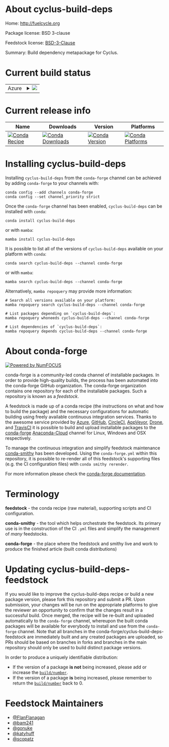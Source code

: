 About cyclus-build-deps
=======================

Home: http://fuelcycle.org

Package license: BSD 3-clause

Feedstock license: [BSD-3-Clause](https://github.com/conda-forge/cyclus-build-deps-feedstock/blob/main/LICENSE.txt)

Summary: Build dependency metapackage for Cyclus.

Current build status
====================


<table>
    
  <tr>
    <td>Azure</td>
    <td>
      <details>
        <summary>
          <a href="https://dev.azure.com/conda-forge/feedstock-builds/_build/latest?definitionId=5372&branchName=main">
            <img src="https://dev.azure.com/conda-forge/feedstock-builds/_apis/build/status/cyclus-build-deps-feedstock?branchName=main">
          </a>
        </summary>
        <table>
          <thead><tr><th>Variant</th><th>Status</th></tr></thead>
          <tbody><tr>
              <td>linux_64_python3.10.____cpython</td>
              <td>
                <a href="https://dev.azure.com/conda-forge/feedstock-builds/_build/latest?definitionId=5372&branchName=main">
                  <img src="https://dev.azure.com/conda-forge/feedstock-builds/_apis/build/status/cyclus-build-deps-feedstock?branchName=main&jobName=linux&configuration=linux%20linux_64_python3.10.____cpython" alt="variant">
                </a>
              </td>
            </tr><tr>
              <td>linux_64_python3.11.____cpython</td>
              <td>
                <a href="https://dev.azure.com/conda-forge/feedstock-builds/_build/latest?definitionId=5372&branchName=main">
                  <img src="https://dev.azure.com/conda-forge/feedstock-builds/_apis/build/status/cyclus-build-deps-feedstock?branchName=main&jobName=linux&configuration=linux%20linux_64_python3.11.____cpython" alt="variant">
                </a>
              </td>
            </tr><tr>
              <td>linux_64_python3.8.____cpython</td>
              <td>
                <a href="https://dev.azure.com/conda-forge/feedstock-builds/_build/latest?definitionId=5372&branchName=main">
                  <img src="https://dev.azure.com/conda-forge/feedstock-builds/_apis/build/status/cyclus-build-deps-feedstock?branchName=main&jobName=linux&configuration=linux%20linux_64_python3.8.____cpython" alt="variant">
                </a>
              </td>
            </tr><tr>
              <td>linux_64_python3.9.____cpython</td>
              <td>
                <a href="https://dev.azure.com/conda-forge/feedstock-builds/_build/latest?definitionId=5372&branchName=main">
                  <img src="https://dev.azure.com/conda-forge/feedstock-builds/_apis/build/status/cyclus-build-deps-feedstock?branchName=main&jobName=linux&configuration=linux%20linux_64_python3.9.____cpython" alt="variant">
                </a>
              </td>
            </tr><tr>
              <td>osx_64_python3.10.____cpython</td>
              <td>
                <a href="https://dev.azure.com/conda-forge/feedstock-builds/_build/latest?definitionId=5372&branchName=main">
                  <img src="https://dev.azure.com/conda-forge/feedstock-builds/_apis/build/status/cyclus-build-deps-feedstock?branchName=main&jobName=osx&configuration=osx%20osx_64_python3.10.____cpython" alt="variant">
                </a>
              </td>
            </tr><tr>
              <td>osx_64_python3.11.____cpython</td>
              <td>
                <a href="https://dev.azure.com/conda-forge/feedstock-builds/_build/latest?definitionId=5372&branchName=main">
                  <img src="https://dev.azure.com/conda-forge/feedstock-builds/_apis/build/status/cyclus-build-deps-feedstock?branchName=main&jobName=osx&configuration=osx%20osx_64_python3.11.____cpython" alt="variant">
                </a>
              </td>
            </tr><tr>
              <td>osx_64_python3.8.____cpython</td>
              <td>
                <a href="https://dev.azure.com/conda-forge/feedstock-builds/_build/latest?definitionId=5372&branchName=main">
                  <img src="https://dev.azure.com/conda-forge/feedstock-builds/_apis/build/status/cyclus-build-deps-feedstock?branchName=main&jobName=osx&configuration=osx%20osx_64_python3.8.____cpython" alt="variant">
                </a>
              </td>
            </tr><tr>
              <td>osx_64_python3.9.____cpython</td>
              <td>
                <a href="https://dev.azure.com/conda-forge/feedstock-builds/_build/latest?definitionId=5372&branchName=main">
                  <img src="https://dev.azure.com/conda-forge/feedstock-builds/_apis/build/status/cyclus-build-deps-feedstock?branchName=main&jobName=osx&configuration=osx%20osx_64_python3.9.____cpython" alt="variant">
                </a>
              </td>
            </tr>
          </tbody>
        </table>
      </details>
    </td>
  </tr>
</table>

Current release info
====================

| Name | Downloads | Version | Platforms |
| --- | --- | --- | --- |
| [![Conda Recipe](https://img.shields.io/badge/recipe-cyclus--build--deps-green.svg)](https://anaconda.org/conda-forge/cyclus-build-deps) | [![Conda Downloads](https://img.shields.io/conda/dn/conda-forge/cyclus-build-deps.svg)](https://anaconda.org/conda-forge/cyclus-build-deps) | [![Conda Version](https://img.shields.io/conda/vn/conda-forge/cyclus-build-deps.svg)](https://anaconda.org/conda-forge/cyclus-build-deps) | [![Conda Platforms](https://img.shields.io/conda/pn/conda-forge/cyclus-build-deps.svg)](https://anaconda.org/conda-forge/cyclus-build-deps) |

Installing cyclus-build-deps
============================

Installing `cyclus-build-deps` from the `conda-forge` channel can be achieved by adding `conda-forge` to your channels with:

```
conda config --add channels conda-forge
conda config --set channel_priority strict
```

Once the `conda-forge` channel has been enabled, `cyclus-build-deps` can be installed with `conda`:

```
conda install cyclus-build-deps
```

or with `mamba`:

```
mamba install cyclus-build-deps
```

It is possible to list all of the versions of `cyclus-build-deps` available on your platform with `conda`:

```
conda search cyclus-build-deps --channel conda-forge
```

or with `mamba`:

```
mamba search cyclus-build-deps --channel conda-forge
```

Alternatively, `mamba repoquery` may provide more information:

```
# Search all versions available on your platform:
mamba repoquery search cyclus-build-deps --channel conda-forge

# List packages depending on `cyclus-build-deps`:
mamba repoquery whoneeds cyclus-build-deps --channel conda-forge

# List dependencies of `cyclus-build-deps`:
mamba repoquery depends cyclus-build-deps --channel conda-forge
```


About conda-forge
=================

[![Powered by
NumFOCUS](https://img.shields.io/badge/powered%20by-NumFOCUS-orange.svg?style=flat&colorA=E1523D&colorB=007D8A)](https://numfocus.org)

conda-forge is a community-led conda channel of installable packages.
In order to provide high-quality builds, the process has been automated into the
conda-forge GitHub organization. The conda-forge organization contains one repository
for each of the installable packages. Such a repository is known as a *feedstock*.

A feedstock is made up of a conda recipe (the instructions on what and how to build
the package) and the necessary configurations for automatic building using freely
available continuous integration services. Thanks to the awesome service provided by
[Azure](https://azure.microsoft.com/en-us/services/devops/), [GitHub](https://github.com/),
[CircleCI](https://circleci.com/), [AppVeyor](https://www.appveyor.com/),
[Drone](https://cloud.drone.io/welcome), and [TravisCI](https://travis-ci.com/)
it is possible to build and upload installable packages to the
[conda-forge](https://anaconda.org/conda-forge) [Anaconda-Cloud](https://anaconda.org/)
channel for Linux, Windows and OSX respectively.

To manage the continuous integration and simplify feedstock maintenance
[conda-smithy](https://github.com/conda-forge/conda-smithy) has been developed.
Using the ``conda-forge.yml`` within this repository, it is possible to re-render all of
this feedstock's supporting files (e.g. the CI configuration files) with ``conda smithy rerender``.

For more information please check the [conda-forge documentation](https://conda-forge.org/docs/).

Terminology
===========

**feedstock** - the conda recipe (raw material), supporting scripts and CI configuration.

**conda-smithy** - the tool which helps orchestrate the feedstock.
                   Its primary use is in the construction of the CI ``.yml`` files
                   and simplify the management of *many* feedstocks.

**conda-forge** - the place where the feedstock and smithy live and work to
                  produce the finished article (built conda distributions)


Updating cyclus-build-deps-feedstock
====================================

If you would like to improve the cyclus-build-deps recipe or build a new
package version, please fork this repository and submit a PR. Upon submission,
your changes will be run on the appropriate platforms to give the reviewer an
opportunity to confirm that the changes result in a successful build. Once
merged, the recipe will be re-built and uploaded automatically to the
`conda-forge` channel, whereupon the built conda packages will be available for
everybody to install and use from the `conda-forge` channel.
Note that all branches in the conda-forge/cyclus-build-deps-feedstock are
immediately built and any created packages are uploaded, so PRs should be based
on branches in forks and branches in the main repository should only be used to
build distinct package versions.

In order to produce a uniquely identifiable distribution:
 * If the version of a package **is not** being increased, please add or increase
   the [``build/number``](https://docs.conda.io/projects/conda-build/en/latest/resources/define-metadata.html#build-number-and-string).
 * If the version of a package **is** being increased, please remember to return
   the [``build/number``](https://docs.conda.io/projects/conda-build/en/latest/resources/define-metadata.html#build-number-and-string)
   back to 0.

Feedstock Maintainers
=====================

* [@FlanFlanagan](https://github.com/FlanFlanagan/)
* [@bam241](https://github.com/bam241/)
* [@gonuke](https://github.com/gonuke/)
* [@katyhuff](https://github.com/katyhuff/)
* [@scopatz](https://github.com/scopatz/)

